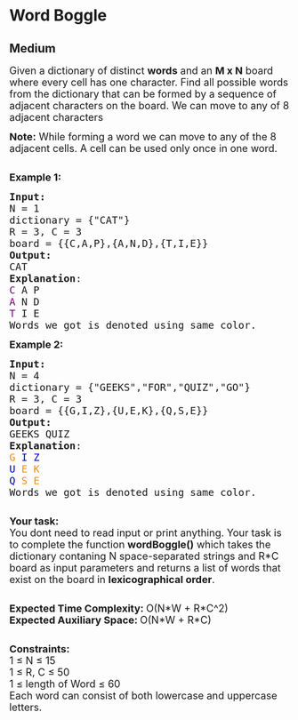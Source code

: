 # Word Boggle
## Medium
<div class="problems_problem_content__Xm_eO"><p><span style="font-size:18px">Given a dictionary of distinct <strong>words</strong> and an <strong>M x N</strong> board where every cell has one character. Find all possible words from the dictionary that can be formed by a sequence of adjacent characters on the board. We can move to any of 8 adjacent characters</span></p>

<p><span style="font-size:18px"><strong>Note:</strong>&nbsp;While forming a word we can move to&nbsp;any of the 8 adjacent cells. A&nbsp;cell can be used&nbsp;only once in one word.</span></p>

<p><br>
<span style="font-size:18px"><strong>Example 1:</strong></span></p>

<pre><span style="font-size:18px"><strong>Input: 
</strong>N = 1
dictionary = {"CAT"}
R = 3, C = 3
board = {{C,A,P},{A,N,D},{T,I,E}}
<strong>Output:</strong>
CAT
<strong>Explanation</strong>: 
<span style="color: rgb(128, 0, 128); --darkreader-inline-color: #ff71ff;" data-darkreader-inline-color="">C</span> A P
<span style="color: rgb(128, 0, 128); --darkreader-inline-color: #ff71ff;" data-darkreader-inline-color="">A</span> N D
<span style="color: rgb(128, 0, 128); --darkreader-inline-color: #ff71ff;" data-darkreader-inline-color="">T</span> I E
Words we got is denoted using same color.</span>
</pre>

<p><span style="font-size:18px"><strong>Example 2:</strong></span></p>

<pre><span style="font-size:18px"><strong>Input:</strong>
N = 4
dictionary = {"GEEKS","FOR","QUIZ","GO"}
R = 3, C = 3 
board = {{G,I,Z},{U,E,K},{Q,S,E}}
<strong>Output:</strong>
GEEKS QUIZ
<strong>Explanation</strong>: 
<span style="color: rgb(255, 140, 0); --darkreader-inline-color: #ff9a10;" data-darkreader-inline-color="">G</span> <span style="color: rgb(0, 0, 205); --darkreader-inline-color: #4c92ff;" data-darkreader-inline-color="">I</span> <span style="color: rgb(0, 0, 205); --darkreader-inline-color: #4c92ff;" data-darkreader-inline-color="">Z</span>
<span style="color: rgb(0, 0, 205); --darkreader-inline-color: #4c92ff;" data-darkreader-inline-color="">U</span> <span style="color: rgb(255, 140, 0); --darkreader-inline-color: #ff9a10;" data-darkreader-inline-color="">E</span> <span style="color: rgb(255, 140, 0); --darkreader-inline-color: #ff9a10;" data-darkreader-inline-color="">K</span>
<span style="color: rgb(0, 0, 205); --darkreader-inline-color: #4c92ff;" data-darkreader-inline-color="">Q</span> <span style="color: rgb(255, 140, 0); --darkreader-inline-color: #ff9a10;" data-darkreader-inline-color="">S</span> <span style="color: rgb(255, 140, 0); --darkreader-inline-color: #ff9a10;" data-darkreader-inline-color="">E</span> 
Words we got is denoted using same color.</span>
</pre>

<p><br>
<span style="font-size:18px"><strong>Your task:</strong><br>
You dont need to read input or print anything. Your task is to complete the function&nbsp;<strong>wordBoggle()</strong>&nbsp;which takes the dictionary contaning N&nbsp;space-separated strings and R*C board </span><span style="font-size:18px">as input parameters and returns a list of&nbsp;words that exist on the board in <strong>lexicographical order</strong>.</span></p>

<p><br>
<span style="font-size:18px"><strong>Expected Time Complexity:&nbsp;</strong>O(N*W + R*C^2)<br>
<strong>Expected Auxiliary Space:&nbsp;</strong>O(N*W + R*C)</span></p>

<p><br>
<span style="font-size:18px"><strong>Constraints:</strong><br>
1 ≤ N&nbsp;≤ 15<br>
1 ≤ R, C&nbsp;≤ 50<br>
1 ≤ length of Word&nbsp;≤ 60<br>
Each word can consist of both lowercase and uppercase letters.</span></p>
</div>